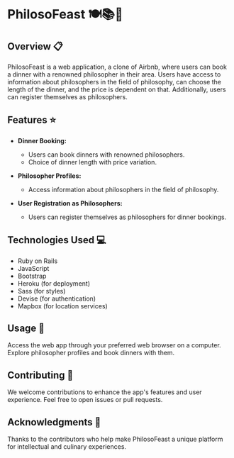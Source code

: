 # PhilosoFeast 🍽️📚🤔

## Overview 📋
PhilosoFeast is a web application, a clone of Airbnb, where users can book a dinner with a renowned philosopher in their area. Users have access to information about philosophers in the field of philosophy, can choose the length of the dinner, and the price is dependent on that. Additionally, users can register themselves as philosophers.

## Features ⭐
- **Dinner Booking:**
  - Users can book dinners with renowned philosophers.
  - Choice of dinner length with price variation.

- **Philosopher Profiles:**
  - Access information about philosophers in the field of philosophy.

- **User Registration as Philosophers:**
  - Users can register themselves as philosophers for dinner bookings.

## Technologies Used 💻
- Ruby on Rails
- JavaScript
- Bootstrap
- Heroku (for deployment)
- Sass (for styles)
- Devise (for authentication)
- Mapbox (for location services)

## Usage 🚀
Access the web app through your preferred web browser on a computer.
Explore philosopher profiles and book dinners with them.

## Contributing 🤝
We welcome contributions to enhance the app's features and user experience. Feel free to open issues or pull requests.

## Acknowledgments 🙌
Thanks to the contributors who help make PhilosoFeast a unique platform for intellectual and culinary experiences.
